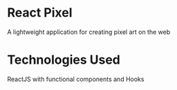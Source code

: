 # React Pixel 

A lightweight application for creating pixel art on the web

# Technologies Used

ReactJS with functional components and Hooks
